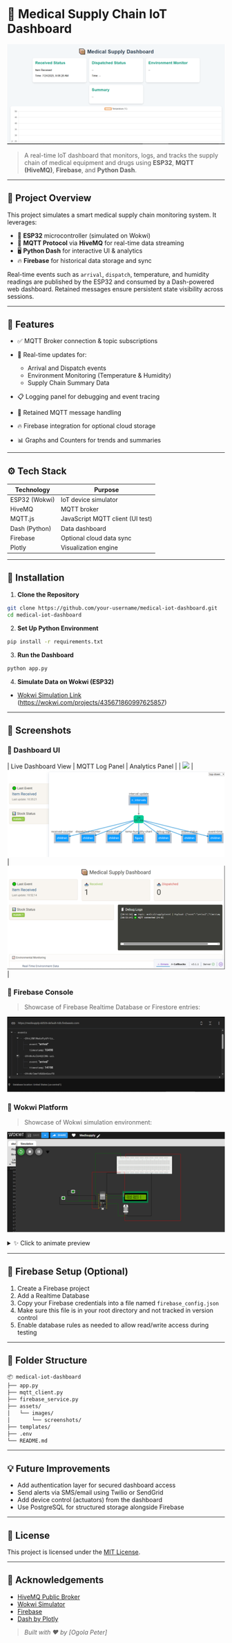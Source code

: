 # 🏥 Medical Supply Chain IoT Dashboard

![Project Banner](https://github.com/Ogola720/medisupply/blob/0193253d21ec531a9cc811023aa1782343cba99c/assets/images/Screenshot%20(4907).png)

> A real-time IoT dashboard that monitors, logs, and tracks the supply chain of medical equipment and drugs using **ESP32**, **MQTT (HiveMQ)**, **Firebase**, and **Python Dash**.

---

## 🚀 Project Overview

This project simulates a smart medical supply chain monitoring system. It leverages:

* 📡 **ESP32** microcontroller (simulated on Wokwi)
* 🔗 **MQTT Protocol** via **HiveMQ** for real-time data streaming
* 🖥️ **Python Dash** for interactive UI & analytics
* 🔥 **Firebase** for historical data storage and sync

Real-time events such as `arrival`, `dispatch`, temperature, and humidity readings are published by the ESP32 and consumed by a Dash-powered web dashboard. Retained messages ensure persistent state visibility across sessions.

---

## 🧱 Features

* ✅ MQTT Broker connection & topic subscriptions
* 📨 Real-time updates for:

  * Arrival and Dispatch events
  * Environment Monitoring (Temperature & Humidity)
  * Supply Chain Summary Data
* 📋 Logging panel for debugging and event tracing
* 🔄 Retained MQTT message handling
* 🔥 Firebase integration for optional cloud storage
* 📊 Graphs and Counters for trends and summaries

---

## ⚙️ Tech Stack

| Technology    | Purpose                          |
| ------------- | -------------------------------- |
| ESP32 (Wokwi) | IoT device simulator             |
| HiveMQ        | MQTT broker                      |
| MQTT.js       | JavaScript MQTT client (UI test) |
| Dash (Python) | Data dashboard                   |
| Firebase      | Optional cloud data sync         |
| Plotly        | Visualization engine             |

---

## 🔧 Installation

1. **Clone the Repository**

```bash
git clone https://github.com/your-username/medical-iot-dashboard.git
cd medical-iot-dashboard
```

2. **Set Up Python Environment**

```bash
pip install -r requirements.txt
```

3. **Run the Dashboard**

```bash
python app.py
```

4. **Simulate Data on Wokwi (ESP32)**

* [Wokwi Simulation Link](#) (https://wokwi.com/projects/435671860997625857)

---

## 📸 Screenshots

### 🔹 Dashboard UI

| Live Dashboard View                               | MQTT Log Panel                                | Analytics Panel                                      |
| ![](./assets/images/screenshots/dashboard-ui.png) | ![](https://github.com/Ogola720/medisupply/blob/f7a014c442706eb53f0933654d07efa4e5660b47/assets/images/Screenshot%20(4912).png) | ![](https://github.com/Ogola720/medisupply/blob/1HwmBLTVwj7rGt4Z3HBLnME6gqQFERWExR/assets/images/Screenshot%20(4914).png) |

### 🔹 Firebase Console

> Showcase of Firebase Realtime Database or Firestore entries:

![Firebase Screenshot](https://github.com/Ogola720/medisupply/blob/5fd7bd4da0ea0c2a76a8dae11f21f05196882ec1/assets/images/Screenshot%20(4916).png)

### 🔹 Wokwi Platform

> Showcase of Wokwi simulation environment:

![Wokwi Screenshot](https://github.com/Ogola720/medisupply/blob/ded26c3217b24d8bec6d600f98646b7e480a8458/assets/images/Screenshot%20(4925)%20-%20Copy.png)

<details>
<summary>✨ Click to animate preview</summary>

![Animated View](./assets/images/screenshots/dashboard-animated.gif)

</details>

---

## 🔐 Firebase Setup (Optional)

1. Create a Firebase project
2. Add a Realtime Database
3. Copy your Firebase credentials into a file named `firebase_config.json`
4. Make sure this file is in your root directory and not tracked in version control
5. Enable database rules as needed to allow read/write access during testing

---

## 📂 Folder Structure

```
📦 medical-iot-dashboard
├── app.py
├── mqtt_client.py
├── firebase_service.py
├── assets/
│   └── images/
│       └── screenshots/
├── templates/
├── .env
└── README.md
```

---

## 💡 Future Improvements

* Add authentication layer for secured dashboard access
* Send alerts via SMS/email using Twilio or SendGrid
* Add device control (actuators) from the dashboard
* Use PostgreSQL for structured storage alongside Firebase

---

## 📄 License

This project is licensed under the [MIT License](LICENSE).

---

## 🤝 Acknowledgements

* [HiveMQ Public Broker](https://www.hivemq.com/public-mqtt-broker/)
* [Wokwi Simulator](https://wokwi.com/)
* [Firebase](https://firebase.google.com/)
* [Dash by Plotly](https://dash.plotly.com/)

> *Built with ❤️ by \[Ogola Peter]*
